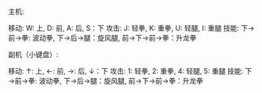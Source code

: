 
主机:
  
   移动: W: 上, D: 前, A: 后, S：下 
   攻击: J: 轻拳, K: 重拳, U: 轻腿, I: 重腿
   技能: 下→前→拳: 波动拳, 下→后→腿：旋风腿, 前→下→前→拳：升龙拳
   
副机（小键盘）:
  
   移动: ↑: 上, ←: 前, →: 后, ↓：下 
   攻击: 1: 轻拳, 2: 重拳, 4: 轻腿, 5: 重腿
   技能: 下→前→拳: 波动拳, 下→后→腿：旋风腿, 前→下→前→拳：升龙拳
   
   
   
    